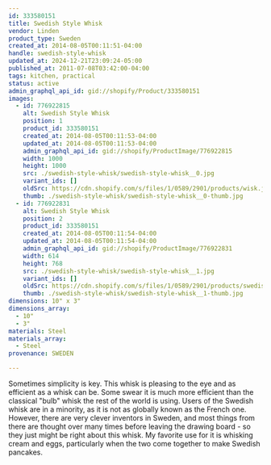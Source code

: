 ```yaml
---
id: 333580151
title: Swedish Style Whisk
vendor: Linden
product_type: Sweden
created_at: 2014-08-05T00:11:51-04:00
handle: swedish-style-whisk
updated_at: 2024-12-21T23:09:24-05:00
published_at: 2011-07-08T03:42:00-04:00
tags: kitchen, practical
status: active
admin_graphql_api_id: gid://shopify/Product/333580151
images:
  - id: 776922815
    alt: Swedish Style Whisk
    position: 1
    product_id: 333580151
    created_at: 2014-08-05T00:11:53-04:00
    updated_at: 2014-08-05T00:11:53-04:00
    admin_graphql_api_id: gid://shopify/ProductImage/776922815
    width: 1000
    height: 1000
    src: ./swedish-style-whisk/swedish-style-whisk__0.jpg
    variant_ids: []
    oldSrc: https://cdn.shopify.com/s/files/1/0589/2901/products/wisk.jpeg?v=1407211913
    thumb: ./swedish-style-whisk/swedish-style-whisk__0-thumb.jpg
  - id: 776922831
    alt: Swedish Style Whisk
    position: 2
    product_id: 333580151
    created_at: 2014-08-05T00:11:54-04:00
    updated_at: 2014-08-05T00:11:54-04:00
    admin_graphql_api_id: gid://shopify/ProductImage/776922831
    width: 614
    height: 768
    src: ./swedish-style-whisk/swedish-style-whisk__1.jpg
    variant_ids: []
    oldSrc: https://cdn.shopify.com/s/files/1/0589/2901/products/swedishwisk.jpeg?v=1407211914
    thumb: ./swedish-style-whisk/swedish-style-whisk__1-thumb.jpg
dimensions: 10" x 3"
dimensions_array:
  - 10"
  - 3"
materials: Steel
materials_array:
  - Steel
provenance: SWEDEN

---
```


Sometimes simplicity is key. This whisk is pleasing to the eye and as efficient as a whisk can be. Some swear it is much more efficient than the classical "bulb" whisk the rest of the world is using. Users of the Swedish whisk are in a minority, as it is not as globally known as the French one. However, there are very clever inventors in Sweden, and most things from there are thought over many times before leaving the drawing board - so they just might be right about this whisk. My favorite use for it is whisking cream and eggs, particularly when the two come together to make Swedish pancakes.
